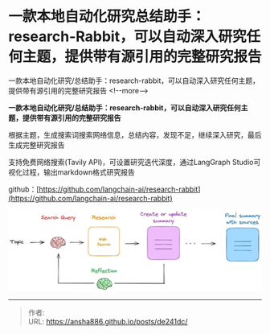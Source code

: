 # 一款本地自动化研究总结助手：research-Rabbit，可以自动深入研究任何主题，提供带有源引用的完整研究报告

一款本地自动化研究/总结助手：research-rabbit，可以自动深入研究任何主题，提供带有源引用的完整研究报告
&lt;!--more--&gt;

**一款本地自动化研究/总结助手：research-rabbit，可以自动深入研究任何主题，提供带有源引用的完整研究报告**

根据主题，生成搜索词搜索网络信息，总结内容，发现不足，继续深入研究，最后生成完整研究报告

支持免费网络搜索(Tavily API)，可设置研究迭代深度，通过LangGraph Studio可视化过程，输出markdown格式研究报告

github：[https://github.com/langchain-ai/research-rabbit](https://github.com/langchain-ai/research-rabbit)

![](https://raw.githubusercontent.com/ansha886/blog-images/master/research-rabbit.webp)

---

> 作者:   
> URL: https://ansha886.github.io/posts/de241dc/  


